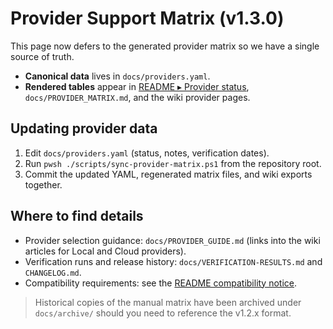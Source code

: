 # Provider Support Matrix (v1.3.0)

This page now defers to the generated provider matrix so we have a single source of truth.

- **Canonical data** lives in `docs/providers.yaml`.
- **Rendered tables** appear in [README ▸ Provider status](../README.md#provider-status), `docs/PROVIDER_MATRIX.md`, and the wiki provider pages.

## Updating provider data

1. Edit `docs/providers.yaml` (status, notes, verification dates).
2. Run `pwsh ./scripts/sync-provider-matrix.ps1` from the repository root.
3. Commit the updated YAML, regenerated matrix files, and wiki exports together.

## Where to find details

- Provider selection guidance: `docs/PROVIDER_GUIDE.md` (links into the wiki articles for Local and Cloud providers).
- Verification runs and release history: `docs/VERIFICATION-RESULTS.md` and `CHANGELOG.md`.
- Compatibility requirements: see the [README compatibility notice](../README.md#provider-status).

> Historical copies of the manual matrix have been archived under `docs/archive/` should you need to reference the v1.2.x format.

